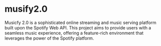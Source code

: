 # musify2.0
Musicfy 2.0 is a sophisticated online streaming and music serving platform built upon the Spotify Web API. This project aims to provide users with a seamless music experience, offering a feature-rich environment that leverages the power of the Spotify platform.
